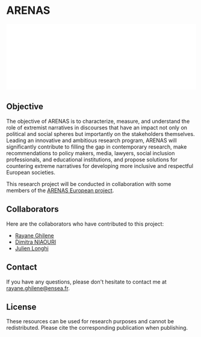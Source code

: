 # ARENAS
![My Project](https://github.com/rayaneghilene/ARENAS/blob/main/DSML_Research_Project/Images/Arenas-final-GIF.gif)


## Objective
The objective of ARENAS is to characterize, measure, and understand the role of extremist narratives in discourses that have an impact not only on political and social spheres but importantly on the stakeholders themselves.  Leading an innovative and ambitious research program, ARENAS will significantly contribute to filling the gap in contemporary research, make recommendations to policy makers, media, lawyers, social inclusion professionals, and educational institutions, and propose solutions for countering extreme narratives for developing more inclusive and respectful European societies.

This research project will be conducted in collaboration with some members
of the  [ARENAS European project](https://arenasproject.eu/).


## Collaborators

Here are the collaborators who have contributed to this project:

- [Rayane Ghilene](https://github.com/rayaneghilene)
- [Dimitra NIAOURI]()
- [Julien Longhi]()


## Contact
If you have any questions, please don't hesitate to contact me at rayane.ghilene@ensea.fr.

## License
These resources can be used for research purposes and cannot be redistributed. Please cite the corresponding publication when publishing.

